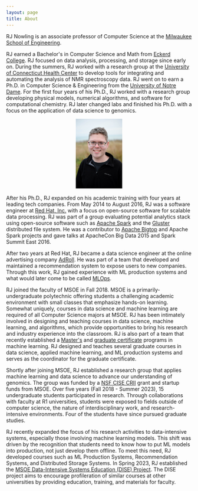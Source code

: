 ```yaml
---
layout: page
title: About
---
```


RJ Nowling is an associate professor of Computer Science at the [Milwaukee School of Engineering](https://www.msoe.edu).

RJ earned a Bachelor's in Computer Science and Math from [Eckerd College](https://www.eckered.edu).  RJ focused on data 
analysis, processing, and storage since early on.  During the summers, RJ worked with a research group
at the [University of Connecticut Health Center](https://www.uchc.edu/) to develop tools for integrating and automating the
analysis of NMR spectroscopy data. RJ went on to earn a Ph.D. in Computer Science & Engineering from the
[University of Notre Dame](https://www.nd.edu).  For the first four years of his Ph.D.,
RJ worked with a research group developing physical models, numerical algorithms, and software for computational chemistry. RJ
later changed labs and finished his Ph.D. with a focus on the application of data science to genomics.

<center><img src="/images/photos/nowling.jpg" width="25%" height="25%" /></center>

After his Ph.D., RJ expanded on his academic training with four years at leading tech companies.  From May 2014 to August 2016, RJ was a
software engineer at
[Red Hat, Inc.](https://www.redhat.com/) with a focus on open-source software for scalable data processing.  RJ was part of
a group evaluating potential analytics stack using open-source software such as [Apache Spark](https://spark.apache.org/) and the
[Gluster](https://www.gluster.org/) distributed file system.  He was a contributor to [Apache Bigtop](https://bigtop.apache.org/)
and Apache Spark projects and gave talks at ApacheCon Big Data 2015 and Spark Summit East 2016.

After two years at Red Hat, RJ became a data science engineer at the online advertising company [AdRoll](https://www.adroll.com/).
He was part of a team that developed and maintained a recommendation system to expose users to new companies.  Through this work,
RJ gained experience with ML production systems and what would later come to be called [MLOps](https://en.wikipedia.org/wiki/MLOps).

RJ joined the faculty of MSOE in Fall 2018.  MSOE is a primarily-undergraduate polytechnic offering students a challenging academic
environment with small classes that
emphasize hands-on learning.  Somewhat uniquely, courses in data science and machine learning are required of all Computer
Science majors at MSOE.  RJ has been intimately involved in designing and teaching courses in data science, machine learning,
and algorithms, which provide opportunities to bring his research and industry experience into the classroom. RJ is also
part of a team that recently established a [Master's](https://www.msoe.edu/academics/graduate-degrees/m-s-in-machine-learning/)
and [graduate certificate](https://catalog.msoe.edu/preview_program.php?catoid=30&poid=1698&returnto=893) programs in machine
learning. RJ designed and teaches several graduate courses in data science, applied machine learning, and ML production systems
and serves as the coordinator for the graduate certificate.

Shortly after joining MSOE, RJ established a research group that applies machine learning and
data science to advance our understanding of genomics.  The group was funded by a
[NSF CISE CRII](https://new.nsf.gov/funding/opportunities/computer-information-science-engineering-research) grant and
startup funds from MSOE.  Over five years (Fall 2018 - Summer 2023), 15 undergraduate students participated in research. Through
collaborations with faculty at R1 universities, students were exposed to fields outside of computer science, the nature of
interdisciplinary work, and research-intensive environments.  Four of the students have since pursued graduate studies.

RJ recently expanded the focus of his research activities to data-intensive systems, especially those involving machine
learning models.  This shift was driven by the recognition that students need to know how to put ML models into production,
not just develop them offline.  To meet this need, RJ developed courses such as 
ML Production Systems, Recommendation Systems, and Distributed Storage Systems. In Spring 2023, RJ established the
[MSOE Data-Intensive Systems Education (DISE) Project](/dise-project/).  The DISE project aims to
encourage profileration of similar courses at other universities by providing education, training, and materials for
faculty.
